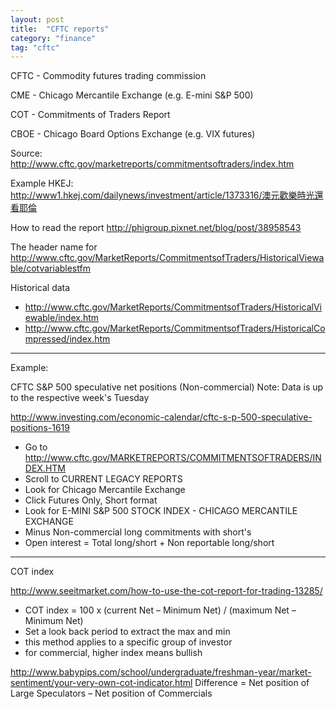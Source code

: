 ```yaml
---
layout: post
title:  "CFTC reports"
category: "finance"
tag: "cftc"
---
```


CFTC - Commodity futures trading commission

CME - Chicago Mercantile Exchange (e.g. E-mini S&P 500)

COT - Commitments of Traders Report

CBOE - Chicago Board Options Exchange (e.g. VIX futures)

Source:
http://www.cftc.gov/marketreports/commitmentsoftraders/index.htm

Example HKEJ:
http://www1.hkej.com/dailynews/investment/article/1373316/澳元歡樂時光還看耶倫

How to read the report
http://phigroup.pixnet.net/blog/post/38958543


The header name for 
http://www.cftc.gov/MarketReports/CommitmentsofTraders/HistoricalViewable/cotvariablestfm

Historical data
- http://www.cftc.gov/MarketReports/CommitmentsofTraders/HistoricalViewable/index.htm
- http://www.cftc.gov/MarketReports/CommitmentsofTraders/HistoricalCompressed/index.htm

---

Example:

CFTC S&P 500 speculative net positions (Non-commercial)
Note: Data is up to the respective week's Tuesday

http://www.investing.com/economic-calendar/cftc-s-p-500-speculative-positions-1619
- Go to <http://www.cftc.gov/MARKETREPORTS/COMMITMENTSOFTRADERS/INDEX.HTM>
- Scroll to CURRENT LEGACY REPORTS
- Look for Chicago Mercantile Exchange
- Click Futures Only, Short format
- Look for E-MINI S&P 500 STOCK INDEX - CHICAGO MERCANTILE EXCHANGE
- Minus Non-commercial long commitments with short's
- Open interest = Total long/short + Non reportable long/short
---

COT index

http://www.seeitmarket.com/how-to-use-the-cot-report-for-trading-13285/
- COT index = 100 x (current Net – Minimum Net) / (maximum Net – Minimum Net)
- Set a look back period to extract the max and min
- this method applies to a specific group of investor
- for commercial, higher index means bullish

http://www.babypips.com/school/undergraduate/freshman-year/market-sentiment/your-very-own-cot-indicator.html
Difference = Net position of Large Speculators – Net position of Commercials
